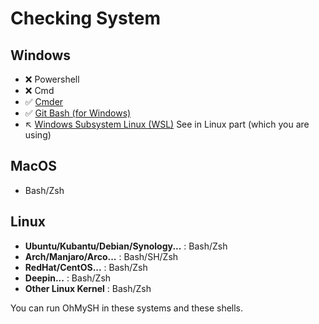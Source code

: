# Checking System

## Windows

- :x: Powershell
- :x: Cmd
- :white_check_mark: [Cmder](https://cmder.net/)
- :white_check_mark: [Git Bash (for Windows)](https://git-scm.com/)
- :arrow_upper_left: [Windows Subsystem Linux (WSL)](https://docs.microsoft.com/en-us/windows/wsl/install-win10) See in Linux part (which you are using)

## MacOS

- Bash/Zsh

## Linux

- **Ubuntu/Kubantu/Debian/Synology...** : Bash/Zsh
- **Arch/Manjaro/Arco...** : Bash/SH/Zsh
- **RedHat/CentOS...** : Bash/Zsh
- **Deepin...** : Bash/Zsh
- **Other Linux Kernel** : Bash/Zsh

You can run OhMySH in these systems and these shells.
